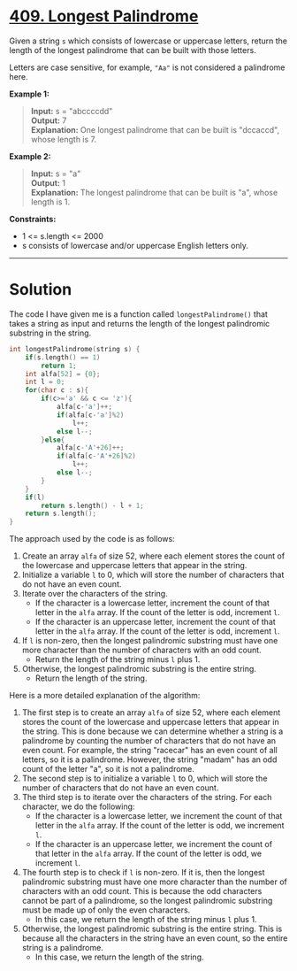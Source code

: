 # [409. Longest Palindrome](https://leetcode.com/problems/longest-palindrome/)

Given a string `s` which consists of lowercase or uppercase letters, return the length of the longest palindrome that can be built with those letters.

Letters are case sensitive, for example, `"Aa"` is not considered a palindrome here.

 

**Example 1:**

> **Input:** s = "abccccdd"<br>
**Output:** 7<br>
**Explanation:** One longest palindrome that can be built is "dccaccd", whose length is 7.

**Example 2:**

> **Input:** s = "a"<br>
**Output:** 1<br>
**Explanation:** The longest palindrome that can be built is "a", whose length is 1.
 

**Constraints:**

- 1 <= s.length <= 2000
- s consists of lowercase and/or uppercase English letters only.
---
# Solution
The code I have given me is a function called `longestPalindrome()` that takes a string as input and returns the length of the longest palindromic substring in the string.

```cpp
int longestPalindrome(string s) {
    if(s.length() == 1)
        return 1;
    int alfa[52] = {0};
    int l = 0;
    for(char c : s){
        if(c>='a' && c <= 'z'){
            alfa[c-'a']++;
            if(alfa[c-'a']%2)
                l++;
            else l--;
        }else{
            alfa[c-'A'+26]++;
            if(alfa[c-'A'+26]%2)
                l++;
            else l--;
        }
    }
    if(l)
        return s.length() - l + 1;
    return s.length();
}
```

The approach used by the code is as follows:

1. Create an array `alfa` of size 52, where each element stores the count of the lowercase and uppercase letters that appear in the string.
2. Initialize a variable `l` to 0, which will store the number of characters that do not have an even count.
3. Iterate over the characters of the string.
    * If the character is a lowercase letter, increment the count of that letter in the `alfa` array. If the count of the letter is odd, increment `l`.
    * If the character is an uppercase letter, increment the count of that letter in the `alfa` array. If the count of the letter is odd, increment `l`.
4. If `l` is non-zero, then the longest palindromic substring must have one more character than the number of characters with an odd count.
    * Return the length of the string minus `l` plus 1.
5. Otherwise, the longest palindromic substring is the entire string.
    * Return the length of the string.

Here is a more detailed explanation of the algorithm:

1. The first step is to create an array `alfa` of size 52, where each element stores the count of the lowercase and uppercase letters that appear in the string. This is done because we can determine whether a string is a palindrome by counting the number of characters that do not have an even count. For example, the string "racecar" has an even count of all letters, so it is a palindrome. However, the string "madam" has an odd count of the letter "a", so it is not a palindrome.
2. The second step is to initialize a variable `l` to 0, which will store the number of characters that do not have an even count.
3. The third step is to iterate over the characters of the string. For each character, we do the following:
    * If the character is a lowercase letter, we increment the count of that letter in the `alfa` array. If the count of the letter is odd, we increment `l`.
    * If the character is an uppercase letter, we increment the count of that letter in the `alfa` array. If the count of the letter is odd, we increment `l`.
4. The fourth step is to check if `l` is non-zero. If it is, then the longest palindromic substring must have one more character than the number of characters with an odd count. This is because the odd characters cannot be part of a palindrome, so the longest palindromic substring must be made up of only the even characters.
    * In this case, we return the length of the string minus `l` plus 1.
5. Otherwise, the longest palindromic substring is the entire string. This is because all the characters in the string have an even count, so the entire string is a palindrome.
    * In this case, we return the length of the string.